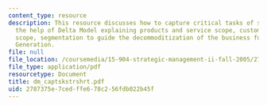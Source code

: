 ```yaml
---
content_type: resource
description: This resource discusses how to capture critical tasks of strategy with
  the help of Delta Model explaining products and service scope, customer scope, complementors
  scope, segmentation to guide the decommoditization of the business for Siemens Power
  Generation.
file: null
file_location: /coursemedia/15-904-strategic-management-ii-fall-2005/2787375e7cedffe678c256fdb022b45f_dm_captskstrshrt.pdf
file_type: application/pdf
resourcetype: Document
title: dm_captskstrshrt.pdf
uid: 2787375e-7ced-ffe6-78c2-56fdb022b45f
---
```

